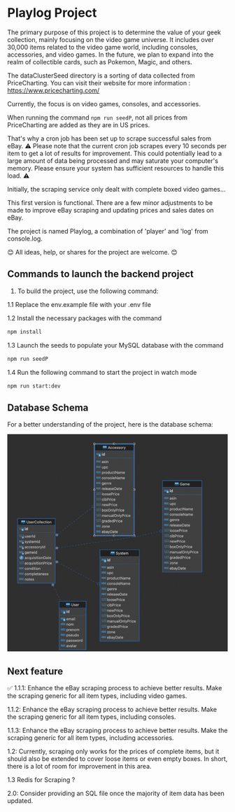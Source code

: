 # Playlog Project

The primary purpose of this project is to determine the value of your geek collection, mainly focusing on the video game universe. It includes over 30,000 items related to the video game world, including consoles, accessories, and video games. In the future, we plan to expand into the realm of collectible cards, such as Pokemon, Magic, and others.

The dataClusterSeed directory is a sorting of data collected from PriceCharting. You can visit their website for more information : https://www.pricecharting.com/

Currently, the focus is on video games, consoles, and accessories.

When running the command `npm run seedP`, not all prices from PriceCharting are added as they are in US prices.

That's why a cron job has been set up to scrape successful sales from eBay. ⚠️ Please note that the current cron job scrapes every 10 seconds per item to get a lot of results for improvement. This could potentially lead to a large amount of data being processed and may saturate your computer's memory. Please ensure your system has sufficient resources to handle this load. ⚠️

Initially, the scraping service only dealt with complete boxed video games...

This first version is functional. There are a few minor adjustments to be made to improve eBay scraping and updating prices and sales dates on eBay.

The project is named Playlog, a combination of 'player' and 'log' from console.log.

😊 All ideas, help, or shares for the project are welcome. 😊

## Commands to launch the backend project

1. To build the project, use the following command:

1.1 Replace the env.example file with your .env file

1.2 Install the necessary packages with the command

```bash
npm install
```

1.3 Launch the seeds to populate your MySQL database with the command

```bash
npm run seedP
```

1.4 Run the following command to start the project in watch mode

```bash
npm run start:dev
```

## Database Schema

For a better understanding of the project, here is the database schema:

![Database Schema](/img/Database.png)

## Next feature 

✅ 1.1.1: Enhance the eBay scraping process to achieve better results. Make the scraping generic for all item types, including video games. 

1.1.2: Enhance the eBay scraping process to achieve better results. Make the scraping generic for all item types, including consoles.

1.1.3: Enhance the eBay scraping process to achieve better results. Make the scraping generic for all item types, including accessories.

1.2: Currently, scraping only works for the prices of complete items, but it should also be extended to cover loose items or even empty boxes. In short, there is a lot of room for improvement in this area.

1.3 Redis for Scraping ? 

2.0: Consider providing an SQL file once the majority of item data has been updated.


